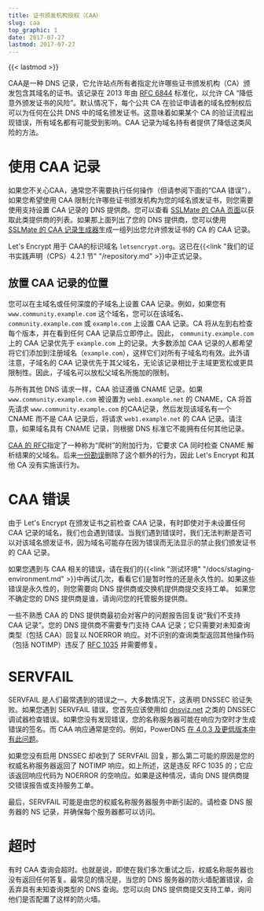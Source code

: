 ```yaml
---
title: 证书颁发机构授权（CAA）
slug: caa
top_graphic: 1
date: 2017-07-27
lastmod: 2017-07-27
---
```


{{< lastmod >}}

CAA是一种 DNS 记录，它允许站点所有者指定允许哪些证书颁发机构（CA）颁发包含其域名的证书。该记录在 2013 年由 [RFC 6844](https://tools.ietf.org/html/rfc6844) 标准化，以允许 CA “降低意外颁发证书的风险”。默认情况下，每个公共 CA 在验证申请者的域名控制权后可以为任何在公共 DNS 中的域名颁发证书。这意味着如果某个 CA 的验证流程出现错误，所有域名都有可能受到影响。CAA 记录为域名持有者提供了降低这类风险的方法。

# 使用 CAA 记录

如果您不关心CAA，通常您不需要执行任何操作（但请参阅下面的“CAA 错误”）。如果您希望使用 CAA 限制允许哪些证书颁发机构为您的域名颁发证书，则您需要使用支持设置 CAA 记录的 DNS 提供商。您可以查看 [SSLMate 的 CAA 页面](https://sslmate.com/caa/support)以获取此类提供商的列表。如果那上面列出了您的 DNS 提供商，您可以使用 [SSLMate 的 CAA 记录生成器](https://sslmate.com/caa/)生成一组列出您允许颁发证书的 CA 的 CAA 记录。

Let's Encrypt 用于 CAA的标识域名 `letsencrypt.org`。这已在{{<link "我们的证书实践声明（CPS）4.2.1 节" "/repository.md" >}}中正式记录。

## 放置 CAA 记录的位置

您可以在主域名或任何深度的子域名上设置 CAA 记录。例如，如果您有 `www.community.example.com` 这个域名，您可以在该域名、`community.example.com` 或 `example.com` 上设置 CAA 记录。CA 将从左到右检查每个版本，并在看到任何 CAA 记录后立即停止。因此， `community.example.com` 上的 CAA 记录优先于 `example.com` 上的记录。大多数添加 CAA 记录的人都希望将它们添加到注册域名（`example.com`），这样它们对所有子域名均有效。此外请注意，子域名的 CAA 记录优先于其父域名，无论该记录相比于主域更宽松或更具限制性。因此，子域名可以放松父域名所施加的限制。

与所有其他 DNS 请求一样，CAA 验证遵循 CNAME 记录。如果 `www.community.example.com` 被设置为 `web1.example.net` 的 CNAME，CA 将首先请求 `www.community.example.com` 的CAA记录，然后发现该域名有一个CNAME 而不是 CAA 记录后，将请求 `web1.example.net` 的 CAA 记录。请注意，如果域名具有 CNAME 记录，则根据 DNS 标准它不能拥有任何其他记录。

[CAA 的 RFC](https://tools.ietf.org/html/rfc6844)指定了一种称为“爬树”的附加行为，它要求 CA 同时检查 CNAME 解析结果的父域名。后来[一份勘误](https://www.rfc-editor.org/errata/eid5065)删除了这个额外的行为，因此 Let's Encrypt 和其他 CA 没有实施该行为。

# CAA 错误

由于 Let's Encrypt 在颁发证书之前检查 CAA 记录，有时即使对于未设置任何 CAA 记录的域名，我们也会遇到错误。当我们遇到错误时，我们无法判断是否可以对该域名颁发证书，因为域名可能存在因为错误而无法显示的禁止我们颁发证书的 CAA 记录。

如果您遇到与 CAA 相关的错误，请在我们的{{<link "测试环境" "/docs/staging-environment.md" >}}中再试几次，看看它们是暂时性的还是永久性的。如果这些错误是永久性的，则您需要向 DNS 提供商或交换机提供商提交支持工单。 如果您不确定您的 DNS 提供商是谁，请询问您的托管服务提供商。

一些不熟悉 CAA 的 DNS 提供商最初会对客户的问题报告回复说“我们不支持 CAA 记录”。您的 DNS 提供商不需要专门支持 CAA 记录；它只需要对未知查询类型（包括 CAA）回复以 NOERROR 响应。对不识别的查询类型返回其他操作码（包括 NOTIMP）违反了 [RFC 1035](https://tools.ietf.org/html/rfc1035) 并需要修复。

# SERVFAIL

SERVFAIL 是人们最常遇到的错误之一。大多数情况下，这表明 DNSSEC 验证失败。如果您遇到 SERVFAIL 错误，您首先应该使用如 [dnsviz.net](http://dnsviz.net/) 之类的 DNSSEC 调试器检查错误。如果您没有发现错误，您的名称服务器可能在响应为空时才生成错误的签名。而 CAA 响应通常是空的。例如，PowerDNS [在 4.0.3 及更低版本中有此问题](https://community.letsencrypt.org/t/caa-servfail-changes/38298/2?u=jsha)。

如果您没有启用 DNSSEC 却收到了 SERVFAIL 回复，那么第二可能的原因是您的权威名称服务器返回了 NOTIMP 响应。如上所述，这是违反 RFC 1035 的；它应该返回响应代码为 NOERROR 的空响应。如果是这种情况，请向 DNS 提供商提交错误报告或支持服务工单。

最后，SERVFAIL 可能是由您的权威名称服务器服务中断引起的。请检查 DNS 服务器的 NS 记录，并确保每个服务器都可以访问。

# 超时

有时 CAA 查询会超时。也就是说，即使在我们多次重试之后，权威名称服务器也没有返回任何答复。最常见的情况是，当您的 DNS 服务器的防火墙配置错误，会丢弃具有未知查询类型的 DNS 查询。您可以向 DNS 提供商提交支持工单，询问他们是否配置了这样的防火墙。
